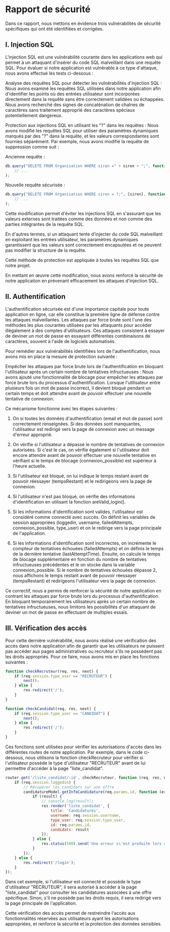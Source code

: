 # Rapport de sécurité

Dans ce rapport, nous mettons en évidence trois vulnérabilités de sécurité spécifiques qui ont été identifiées et corrigées. 
## I. Injection SQL

L'injection SQL est une vulnérabilité courante dans les applications web qui permet à un attaquant d'insérer du code SQL malveillant dans une requête SQL. Pour évaluer si notre application est vulnérable à ce type d'attaque, nous avons effectué les tests ci-dessous :

Analyse des requêtes SQL pour détecter les vulnérabilités d'injection SQL :
Nous avons examiné les requêtes SQL utilisées dans notre application afin d'identifier les points où des entrées utilisateur sont incorporées directement dans la requête sans être correctement validées ou échappées. Nous avons recherché des signes de concaténation de chaînes de caractères sans traitement approprié des caractères spéciaux potentiellement dangereux.


Protection aux injections SQL en utilisant les "?" dans les requêtes :
Nous avons modifié les requêtes SQL pour utiliser des paramètres dynamiques marqués par des "?" dans la requête, et les valeurs correspondantes sont fournies séparément. Par exemple, nous avons modifié la requête de suppression comme suit :

Ancienne requête :
```js
db.query("DELETE FROM Organisation WHERE siren =" + siren + ";", function (err, results)
    // ...
);
```
Nouvelle requête sécurisée :
```js
db.query("DELETE FROM Organisation WHERE siren = ?;", [siren], function (err, results)
    // ...
);
```

Cette modification permet d'éviter les injections SQL en s'assurant que les valeurs externes sont traitées comme des données et non comme des parties intégrantes de la requête SQL.

En d'autres termes, si un attaquant tente d'injecter du code SQL malveillant en exploitant les entrées utilisateur, les paramètres dynamiques garantissent que les valeurs sont correctement encapsulées et ne peuvent pas modifier la structure de la requête.

Cette méthode de protection est appliquée à toutes les requêtes SQL que notre projet.

En mettant en œuvre cette modification, nous avons renforcé la sécurité de notre application en prévenant efficacement les attaques d'injection SQL.

## II. Authentification

L'authentification sécurisée est d'une importance capitale pour toute application en ligne, car elle constitue la première ligne de défense contre les attaques malveillantes. Les attaques par force brute sont l'une des méthodes les plus courantes utilisées par les attaquants pour accéder illégalement à des comptes d'utilisateurs. Ces attaques consistent à essayer de deviner un mot de passe en essayant différentes combinaisons de caractères, souvent à l'aide de logiciels automatisés.  


Pour remédier aux vulnérabilités identifiées lors de l'authentification, nous avons mis en place la mesure de protection suivante :  

Empêcher les attaques par force brute lors de l'authentification en bloquant l'utilisateur après un certain nombre de tentatives infructueuses :
Nous avons ajouté une fonctionnalité de blocage pour empêcher les attaques par force brute lors du processus d'authentification. Lorsque l'utilisateur entre plusieurs fois un mot de passe incorrect, il devient bloqué pendant un certain temps et doit attendre avant de pouvoir effectuer une nouvelle tentative de connexion.

Ce mécanisme fonctionne avec les étapes suivantes :

1. On si toutes les données d'authentification (email et mot de passe) sont correctement renseignées. Si des données sont manquantes, l'utilisateur est redirigé vers la page de connexion avec un message d'erreur approprié.

2. On vérifie si l'utilisateur a dépassé le nombre de tentatives de connexion autorisées. Si c'est le cas, on vérifie également si l'utilisateur doit encore attendre avant de pouvoir effectuer une nouvelle tentative en vérifiant si le temps de blocage (connexion_possible) est supérieur à l'heure actuelle.

3. Si l'utilisateur est bloqué, on lui indique le temps restant avant de pouvoir réessayer (tempsRestant) et le redirigeons vers la page de connexion.

4. Si l'utilisateur n'est pas bloqué, on vérifie des informations d'identification en utilisant la fonction areValid_login().

5. Si les informations d'identification sont valides, l'utilisateur est considéré comme connecté avec succès. On définit les variables de session appropriées (loggedin, username, failedAttempts, connexion_possible, type_user) et on le redirige vers la page principale de l'application.

6. Si les informations d'identification sont incorrectes, on incrémente le compteur de tentatives échouées (failedAttempts) et on définis le temps de la dernière tentative (lastAttemptTime). Ensuite, on calcule le temps de blocage supplémentaire en fonction du nombre de tentatives infructueuses précédentes et le on stocke dans la variable connexion_possible. Si le nombre de tentatives échouées dépasse 2, nous affichons le temps restant avant de pouvoir réessayer (tempsRestant) et redirigeons l'utilisateur vers la page de connexion.


Ce correctif, nous a permis de renforcer la sécurité de notre application en contrant les attaques par force brute lors du processus d'authentification. En bloquant temporairement les utilisateurs après un certain nombre de tentatives infructueuses, nous limitons les possibilités d'un attaquant de deviner un mot de passe en effectuant de multiples essais.  


## III. Vérification des accès

Pour cette dernière vulnérabilité, nous avons réalisé une vérification des accès dans notre application afin de garantir que les utilisateurs ne puissent pas accéder aux pages administratives ou recruteur s'ils ne possèdent pas les droits appropriés. Pour ce faire, nous avons mis en place les fonctions suivantes :


```js
function checkRecruteur(req, res, next) {
    if (req.session.type_user == "RECRUTEUR") {
        next();
    } else {
        res.redirect('/');
    }
}

function checkCandidat(req, res, next) {
    if (req.session.type_user == "CANDIDAT") {
        next();
    } else {
        res.redirect('/');
    }
}
```

Ces fonctions sont utilisées pour vérifier les autorisations d'accès dans les différentes routes de notre application. Par exemple, dans le code ci-dessous, nous utilisons la fonction checkRecruteur pour vérifier si l'utilisateur possède le type d'utilisateur "RECRUTEUR" avant de lui permettre d'accéder à la page "liste_candidat".


```js
router.get('/liste_candidat/:id', checkRecruteur, function (req, res, next) {
    if (req.session.loggedin) {
        // Récupérer les candidats sur une offre
        candidatureModel.getInfoCandidature(req.params.id, function (err, result) {
            if (result) {
                // console.log(result);
                res.render('liste_candidat', {
                    title: 'Candidatures',
                    username: req.session.username,
                    type_user: req.session.type_user,
                    id: req.params.id, 
                    candidats: result
                }); 
            } else {
                res.status(500).send('Une erreur s\'est produite lors de la récupération des candidatures');
            }
        });
    } else {
        res.redirect('/login');
    }
});
```

Dans cet exemple, si l'utilisateur est connecté et possède le type d'utilisateur "RECRUTEUR", il sera autorisé à accéder à la page "liste_candidat" pour consulter les candidatures associées à une offre spécifique. Sinon, s'il ne possède pas les droits requis, il sera redirigé vers la page principale de l'application.

Cette vérification des accès permet de restreindre l'accès aux fonctionnalités réservées aux utilisateurs ayant les autorisations appropriées, et renforce la sécurité et la protection des données sensibles.  